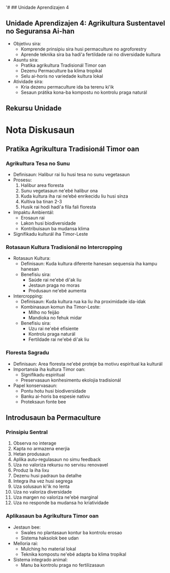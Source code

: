 '# ## Unidade Aprendizajen 4

## Unidade Aprendizajen 4: Agrikultura Sustentavel no Seguransa Ai-han
- Objetivu sira:
  * Komprende prinsipiu sira husi permaculture no agroforestry
  * Aprende teknika sira ba hadi'a fertildade rai no diversidade kultura
- Asuntu sira:
  * Pratika agrikultura Tradisionál Timor oan
  * Dezenu Permaculture ba klima tropikal
  * Selu ai-horis no variedade kultura lokal
- Atividade sira:
  * Kria dezenu permaculture ida ba terenu ki'ik
  * Sesaun prátika kona-ba kompostu no kontrolu praga naturál

## Rekursu Unidade

# Nota Diskusaun

## Pratika Agrikultura Tradisionál Timor oan

### Agrikultura Tesa no Sunu
- Definisaun: Halibur rai liu husi tesa no sunu vegetasaun
- Prosesu:
  1. Halibur area floresta
  2. Sunu vegetasaun ne'ebé halibur ona
  3. Kuda kultura iha rai ne’ebé enrikecidu liu husi sínza
  4. Kultiva ba tinan 2-3
  5. Husik rai hodi hadi'a fila fali floresta
- Impaktu Ambientál:
  - Erosaun rai
  - Lakon husi biodiversidade
  - Kontribuisaun ba mudansa klima
- Signifikadu kulturál iha Timor-Leste

### Rotasaun Kultura Tradisionál no Intercropping
- Rotasaun Kultura:
  - Definisaun: Kuda kultura diferente hanesan sequensia iha kampu hanesan
  - Benefisiu sira:
    - Saúde rai ne'ebé di'ak liu
    - Jestaun praga no moras
    - Produsaun ne'ebé aumenta
- Intercropping:
  - Definisaun: Kuda kultura rua ka liu iha proximidade ida-idak
  - Kombinasaun komun iha Timor-Leste:
    - Milho no feijão
    - Mandioka no fehuk midar
  - Benefisiu sira:
    - Uzu rai ne'ebé efisiente
    - Kontrolu praga naturál
    - Fertildade rai ne'ebé di'ak liu

### Floresta Sagradu
- Definisaun: Area floresta ne'ebé proteje ba motivu espiritual ka kulturál
- Importansia iha kultura Timor oan:
  - Signifikadu espiritual
  - Preservasaun konhesimentu ekolojia tradisionál
- Papel konservasaun:
  - Pontu hotu husi biodiversidade
  - Banku ai-horis ba espesie nativu
  - Proteksaun fonte bee

## Introdusaun ba Permaculture

### Prinsipiu Sentral
1. Observa no interage
2. Kapta no armazena enerjia
3. Hetan produsaun
4. Aplika autu-regulasaun no simu feedback
5. Uza no valoriza rekursu no servisu renovavel
6. Produz la iha lixu
7. Dezenu husi padraun ba detalhe
8. Integra iha vez husi segrega
9. Uza solusaun ki'ik no lenta
10. Uza no valoriza diversidade
11. Uza margen no valoriza ne'ebé marginal
12. Uza no responde ba mudansa ho kriatividade

### Aplikasaun ba Agrikultura Timor oan
- Jestaun bee:
  - Swales no plantasaun kontur ba kontrolu erosao
  - Sistema haksolok bee udan
- Melloria rai:
  - Mulching ho material lokal
  - Teknika kompostu ne'ebé adapta ba klima tropikal
- Sistema integrado animal:
  - Manu ba kontrolu praga no fertilizasaun
